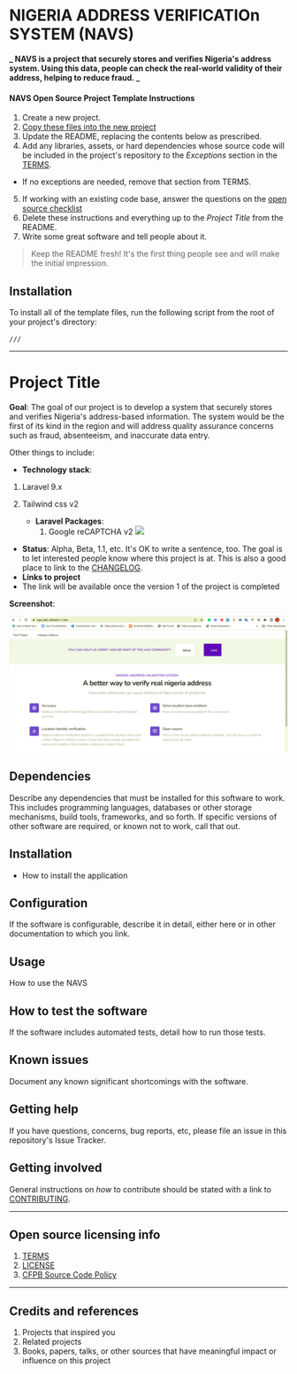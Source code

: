 # NIGERIA ADDRESS VERIFICATIOn SYSTEM (NAVS)

**_ NAVS is a project that securely stores and verifies Nigeria's address system. Using this data, people can check the real-world validity of their address, helping to reduce fraud. _**

#### NAVS Open Source Project Template Instructions

1. Create a new project.
2. [Copy these files into the new project](#installation)
3. Update the README, replacing the contents below as prescribed.
4. Add any libraries, assets, or hard dependencies whose source code will be included
   in the project's repository to the _Exceptions_ section in the [TERMS](TERMS.md).

-   If no exceptions are needed, remove that section from TERMS.

5. If working with an existing code base, answer the questions on the [open source checklist](opensource-checklist.md)
6. Delete these instructions and everything up to the _Project Title_ from the README.
7. Write some great software and tell people about it.

> Keep the README fresh! It's the first thing people see and will make the initial impression.

## Installation

To install all of the template files, run the following script from the root of your project's directory:

```
///
```

---

# Project Title

**Goal**: The goal of our project is to develop a system that securely stores and verifies Nigeria's address-based information. The system would be the first of its kind in the region and will address quality assurance concerns such as fraud, absenteeism, and inaccurate data entry.

Other things to include:

-   **Technology stack**:

1. Laravel 9.x
2. Tailwind css v2

    - **Laravel Packages**:
        1. Google reCAPTCHA v2 ![](https://readerstacks.com/how-to-add-google-recaptcha-in-laravel-9-8-7-6-5/)

-   **Status**: Alpha, Beta, 1.1, etc. It's OK to write a sentence, too. The goal is to let interested people know where this project is at. This is also a good place to link to the [CHANGELOG](CHANGELOG.md).
-   **Links to project**
-   The link will be available once the version 1 of the project is completed

**Screenshot**: 

![](https://github.com/Bazzly/nga_add_validator/blob/master/public/NANS_01.png)

## Dependencies

Describe any dependencies that must be installed for this software to work.
This includes programming languages, databases or other storage mechanisms, build tools, frameworks, and so forth.
If specific versions of other software are required, or known not to work, call that out.

## Installation

- How to install the application



## Configuration

If the software is configurable, describe it in detail, either here or in other documentation to which you link.

## Usage
How to use the NAVS

## How to test the software

If the software includes automated tests, detail how to run those tests.

## Known issues

Document any known significant shortcomings with the software.

## Getting help

If you have questions, concerns, bug reports, etc, please file an issue in this repository's Issue Tracker.

## Getting involved


General instructions on _how_ to contribute should be stated with a link to [CONTRIBUTING](CONTRIBUTING.md).

---

## Open source licensing info

1. [TERMS](TERMS.md)
2. [LICENSE](LICENSE)
3. [CFPB Source Code Policy](https://github.com/cfpb/source-code-policy/)

---

## Credits and references

1. Projects that inspired you
2. Related projects
3. Books, papers, talks, or other sources that have meaningful impact or influence on this project
